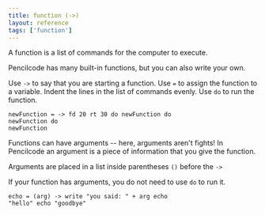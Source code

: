 ```yaml
---
title: function (->)
layout: reference
tags: ['function']
---
```


A function is a list of commands for the computer to execute. 

Pencilcode has many built-in functions, but you can also write your own.

Use <code>-&gt;</code> to say that you are starting a function.
Use <code>=</code> to assign the function to a variable. 
Indent the lines in the list of commands evenly.
Use <code>do</code> to run the function.

<code class="jumbo">newFunction = -> 
  fd 20
  rt 30
do newFunction
do newFunction
<span data-dfn="do it 3 times">do</span> newFunction</code>

Functions can have arguments -- here, arguments aren't fights! In Pencilcode
an argument is a piece of information that you give the function. 

Arguments are placed in a list inside parentheses <code>()</code> before the <code>-></code>

If your function has arguments, you do not need to use <code>do</code> to run it.

<code class="jumbo">echo = (arg) -> 
  write "you said: " + arg
echo "hello"
echo "goodbye"
</code>


